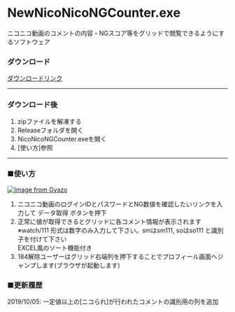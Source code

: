 # NewNicoNicoNGCounter.exe
ニコニコ動画のコメントの内容・NGスコア等をグリッドで閲覧できるようにするソフトウェア


### ダウンロード
[ダウンロードリンク](https://github.com/eneko0513/NewNicoNicoNGCounter.exe/archive/master.zip)  

---
### ダウンロード後
1. zipファイルを解凍する  
2. Releaseフォルダを開く  
3. NicoNicoNGCounter.exeを開く  
4. [使い方]参照  

---
### ■使い方
[![Image from Gyazo](https://i.gyazo.com/47638a369c6d10953f2743bb445e3f11.png)](https://gyazo.com/47638a369c6d10953f2743bb445e3f11)

1. ニコニコ動画のログインIDとパスワードとNG数値を確認したいリンクを入力して データ取得 ボタンを押下  
2. 正常に値が取得できるとグリッドに各コメント情報が表示されます  
※watch/111 形式は数字のみ入力して下さい。smはsm111, soはso111 と識別子を付けて下さい  
EXCEL風のソート機能付き  
3. 184解除ユーザーはグリッド右端列を押下することでプロフィール画面へジャンプします(ブラウザが起動します)  

### ■更新履歴  
2019/10/05: 一定値以上の[ニコられ]が行われたコメントの識別用の列を追加
